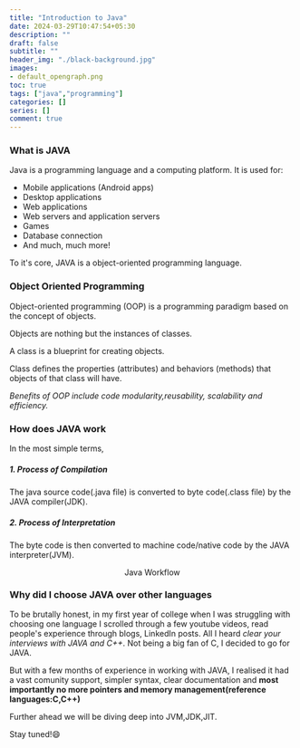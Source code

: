 ```yaml
---
title: "Introduction to Java"
date: 2024-03-29T10:47:54+05:30
description: ""
draft: false
subtitle: ""
header_img: "./black-background.jpg"
images:
- default_opengraph.png
toc: true
tags: ["java","programming"]
categories: []
series: []
comment: true
---
```


### What is JAVA

Java is a programming language and a computing platform. It is used for:
- Mobile applications (Android apps)
- Desktop applications
- Web applications
- Web servers and application servers
- Games
- Database connection
- And much, much more!

To it's core, JAVA is a object-oriented programming language.

### Object Oriented Programming

Object-oriented programming (OOP) is a programming paradigm based on the
concept of objects.

Objects are nothing but the instances of classes.

A class is a blueprint for creating objects.

Class defines the properties (attributes) and behaviors (methods) that objects
of that class will have.

*Benefits of OOP include code modularity,reusability, scalability and
efficiency.*

### How does JAVA work

In the most simple terms,

##### 1. Process of Compilation

The java source code(.java file) is converted to byte code(.class file) by the
JAVA compiler(JDK).

##### 2. Process of Interpretation

The byte code is then converted to machine code/native code by the JAVA
interpreter(JVM). <!-- ![alt text](images/java.png) --> <div
style="text-align:center;"> <img src="/images/java.png" alt="Java Workflow"
width="500" height="15"> </div>

### Why did I choose JAVA over other languages

To be brutally honest, in my first year of college when I was struggling with
choosing one language I scrolled through a few youtube videos, read people's
experience through blogs, LinkedIn posts. All I heard *clear your interviews
with JAVA and C++*. Not being a big fan of C, I decided to go for JAVA.

But with a few months of experience in working with JAVA, I realised it had a
vast comunity support, simpler syntax, clear documentation and **most
importantly no more pointers and memory management(reference languages:C,C++)**

Further ahead we will be diving deep into JVM,JDK,JIT.

Stay tuned!😄
